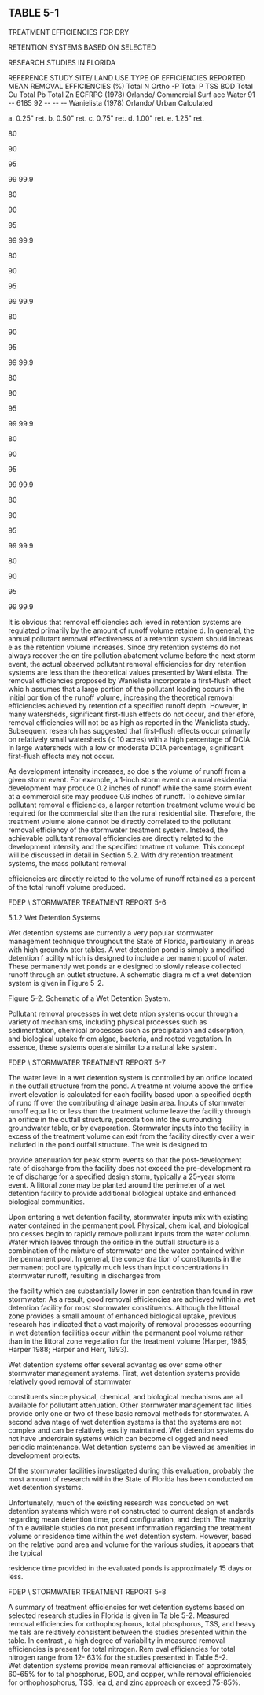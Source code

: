 <!-- NEEDS USER REVIEW -->
## TABLE  5-1 
 

 TREATMENT  EFFICIENCIES  FOR  DRY 

 RETENTION  SYSTEMS  BASED  ON  SELECTED 

 RESEARCH  STUDIES  IN  FLORIDA
 
 
REFERENCE 
STUDY 
SITE/ 
LAND USE 
TYPE  OF 
EFFICIENCIES 
REPORTED 
MEAN  REMOVAL  EFFICIENCIES  (%) 
Total 
N 
Ortho
-P 
Total 
P 
TSS 
BOD 
Total 
Cu 
Total 
Pb 
Total 
Zn 
ECFRPC 
(1978) 
Orlando/ 
Commercial 
Surf ace Water 91 -- 6185 92 -- -- -- 
Wanielista 
(1978) 
Orlando/ 
Urban 
Calculated 
 
a.  0.25" ret. 
b.  0.50" ret. 
c.  0.75" ret. 
d.  1.00" ret. 
e.  1.25" ret. 
 
 
80 

90 

95 

99 
99.9 
 
 
80 

90 

95 

99 
99.9 
 
 
80 

90 

95 

99 
99.9 
 
 
80 

90 

95 

99 
99.9 
 
 
80 

90 

95 

99 
99.9 
 
 
80 

90 

95 

99 
99.9 
 
 
80 

90 

95 

99 
99.9 
 
 
80 

90 

95 

99 
99.9 
 
 
 
 
It is obvious that removal efficiencies ach
ieved in retention systems are regulated 
primarily by the amount of runoff volume retaine
d.  In general, the annual pollutant removal 
effectiveness of a retention system should increas
e as the retention volume increases.  Since dry 
retention systems do not always recover the en
tire pollution abatement volume before the next 
storm event, the actual observed pollutant removal 
efficiencies for dry retention systems are less 
than the theoretical values presented by Wani
elista.  The removal efficiencies proposed by 
Wanielista incorporate a first-flush effect whic
h assumes that a large portion of the pollutant 
loading occurs in the initial por
tion of the runoff volume, increasing the theoretical removal 
efficiencies achieved by retention of a specified
 runoff depth.  However,
 in many watersheds, 
significant first-flush effects do not occur, and ther
efore, removal efficiencies will not be as high 
as reported in the Wanielista study.  Subsequent 
research has suggested that first-flush effects 
occur primarily on relatively small watersheds (< 
10 acres) with a high percentage of DCIA.  In 
large watersheds with a low or moderate DCIA 
percentage, significant first-flush effects may not 
occur. 
 

As development intensity increases, so doe
s the volume of runoff from a given storm 
event.  For example, a 1-inch storm event 
on a rural residential development may produce 0.2 
inches of runoff while the same storm event 
at a commercial site may produce 0.6 inches of 
runoff.  To achieve similar pollutant removal e
fficiencies, a larger retention treatment volume 
would be required for the commercial site than the 
rural residential site.  Therefore, the treatment 
volume alone cannot be directly correlated to the 
pollutant removal efficiency of the stormwater 
treatment system.  Instead, the achievable pollutant
 removal efficiencies are directly related to 
the development intensity and the specified treatme
nt volume.  This concept will be discussed in 
detail in Section 5.2.  With dry retention treatment systems, the mass pollutant removal 

efficiencies are directly related to the volume of
 runoff retained as a percent of the total runoff 
volume produced.  

FDEP \ STORMWATER  TREATMENT  REPORT 
5-6 
 
 
5.1.2 Wet Detention Systems
 
 
Wet detention systems are currently a very
 popular stormwater management technique 
throughout the State of Florida, particularly 
in areas with high groundw
ater tables.  A wet 
detention pond is simply a modified detention f
acility which is designed to include a permanent 
pool of water.  These permanently wet ponds ar
e designed to slowly release collected runoff 
through  an  outlet structure.  A schematic diagra
m of a wet detention system is given in Figure 
5-2. 
 

 
 
 
 
Figure 5-2.  Schematic of a Wet Detention System. 
 
 

 

 

Pollutant removal processes in wet dete
ntion systems occur through a variety of 
mechanisms, including physical processes such as
 sedimentation, chemical processes such as 
precipitation and adsorption, and biological uptake fr
om algae, bacteria, and rooted vegetation. 
In essence, these systems operate similar to a natural lake system. 

FDEP \ STORMWATER  TREATMENT  REPORT 
5-7 
 

 
The water level in a wet detention system is 
controlled by an orifice located in the outfall 
structure from the pond.  A treatme
nt volume above the orifice invert elevation is calculated for 
each facility based upon a specified depth of runo
ff over the contributing drainage basin area. 
Inputs of stormwater runoff equa
l to or less than the treatment volume leave the facility through 
an orifice in the outfall structure, percola
tion into the surrounding groundwater table, or by 
evaporation.  Stormwater inputs into the facility 
in excess of the treatment volume can exit from 
the facility directly over a weir included in the pond outfall structure.  The weir is designed to 

provide attenuation for peak storm events so that
 the post-development rate of discharge from 
the facility does not exceed the pre-development ra
te of discharge for a specified design storm, 
typically a 25-year storm event.  A littoral zone
 may be planted around the perimeter of a wet 
detention facility to provide additional biological uptake and enhanced biological communities.  
 

Upon entering a wet detention facility, stormwater inputs mix with existing water 
contained in the permanent pool.  Physical, chem
ical, and biological pro
cesses begin to rapidly 
remove pollutant inputs from the water column. 
 Water which leaves through the orifice in the 
outfall structure is a combination of the mixture 
of stormwater and the water contained within 
the permanent pool.  In general, the concentra
tion of constituents in the permanent pool are 
typically much less than input concentrations in stormwater runoff, resulting in discharges from 

the facility which are substantially lower in con
centration than found in raw stormwater.  As a 
result, good removal efficiencies are achieved 
within a wet detention facility for most 
stormwater constituents.  Although the littoral 
zone provides a small amount of enhanced 
biological uptake, previous research has indicated
 that a vast majority of removal processes 
occurring in wet detention facilities occur within 
the permanent pool volume rather than in the 
littoral zone vegetation for the treatment volume 
(Harper, 1985; Harper 1988; Harper and Herr, 
1993).   
 

Wet detention systems offer several advantag
es over some other stormwater management 
systems.  First, wet detention systems provide relatively good removal of stormwater 

constituents since physical, chemical, and biological
 mechanisms are all available for pollutant 
attenuation.  Other stormwater management fac
ilities provide only one or two of these basic 
removal methods for stormwater.  A second adva
ntage of wet detention systems is that the 
systems are not complex and can be relatively eas
ily maintained.  Wet detention systems do not 
have underdrain systems which can become cl
ogged and need periodic maintenance.  Wet 
detention systems can be viewed as amenities in development projects. 
 

Of the stormwater facilities investigated 
during this evaluation, probably the most 
amount of research within the State of Florida has been conducted on wet detention systems. 

Unfortunately, much of the existing research
 was conducted on wet detention systems which 
were not constructed to current design st
andards regarding mean detention time, pond 
configuration, and depth.  The majority of th
e available studies do not present information 
regarding the treatment volume or residence time 
within the wet detention system.  However, 
based on the relative pond area and volume for the various studies, it appears that the typical 

residence time provided in the evaluated ponds is approximately 15 days or less. 
 

 

 

 

 

 

FDEP \ STORMWATER  TREATMENT  REPORT 
5-8 
 
 

A summary of treatment efficiencies for 
wet detention systems based on selected 
research studies in Florida is given in Ta
ble 5-2.  Measured removal efficiencies for 
orthophosphorus, total phosphorus, TSS, and heavy me
tals are relatively consistent between the 
studies presented within the table.  In contrast
, a high degree of variability in measured removal 
efficiencies is present for total nitrogen.  Rem
oval efficiencies for total nitrogen range from 12-
63% for the studies presented in Table 5-2.  
Wet detention systems provide mean removal 
efficiencies of approximately 60-65% for to
tal phosphorus, BOD, and copper, while removal 
efficiencies for orthophosphorus, TSS, lea
d, and zinc approach or exceed 75-85%.

